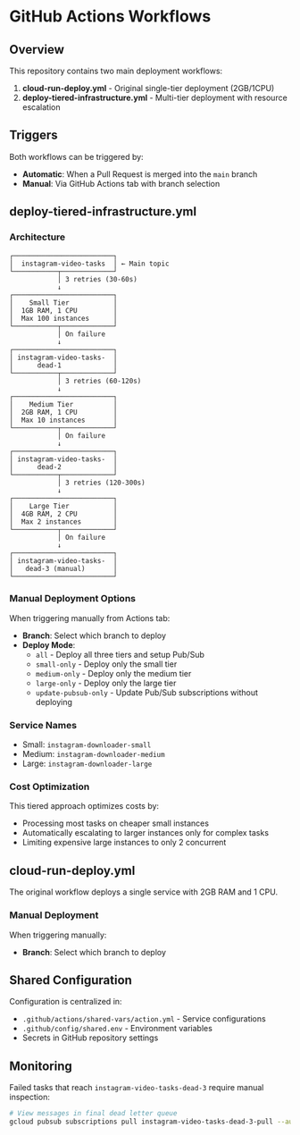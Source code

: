 # GitHub Actions Workflows

## Overview

This repository contains two main deployment workflows:

1. **cloud-run-deploy.yml** - Original single-tier deployment (2GB/1CPU)
2. **deploy-tiered-infrastructure.yml** - Multi-tier deployment with resource escalation

## Triggers

Both workflows can be triggered by:

- **Automatic**: When a Pull Request is merged into the `main` branch
- **Manual**: Via GitHub Actions tab with branch selection

## deploy-tiered-infrastructure.yml

### Architecture

```
┌─────────────────────────┐
│  instagram-video-tasks  │ ← Main topic
└───────────┬─────────────┘
            │ 3 retries (30-60s)
            ↓
┌─────────────────────────┐
│    Small Tier           │
│  1GB RAM, 1 CPU         │
│  Max 100 instances      │
└───────────┬─────────────┘
            │ On failure
            ↓
┌─────────────────────────┐
│ instagram-video-tasks-  │
│      dead-1             │
└───────────┬─────────────┘
            │ 3 retries (60-120s)
            ↓
┌─────────────────────────┐
│    Medium Tier          │
│  2GB RAM, 1 CPU         │
│  Max 10 instances       │
└───────────┬─────────────┘
            │ On failure
            ↓
┌─────────────────────────┐
│ instagram-video-tasks-  │
│      dead-2             │
└───────────┬─────────────┘
            │ 3 retries (120-300s)
            ↓
┌─────────────────────────┐
│    Large Tier           │
│  4GB RAM, 2 CPU         │
│  Max 2 instances        │
└───────────┬─────────────┘
            │ On failure
            ↓
┌─────────────────────────┐
│ instagram-video-tasks-  │
│   dead-3 (manual)       │
└─────────────────────────┘
```

### Manual Deployment Options

When triggering manually from Actions tab:

- **Branch**: Select which branch to deploy
- **Deploy Mode**:
  - `all` - Deploy all three tiers and setup Pub/Sub
  - `small-only` - Deploy only the small tier
  - `medium-only` - Deploy only the medium tier
  - `large-only` - Deploy only the large tier
  - `update-pubsub-only` - Update Pub/Sub subscriptions without deploying

### Service Names

- Small: `instagram-downloader-small`
- Medium: `instagram-downloader-medium`
- Large: `instagram-downloader-large`

### Cost Optimization

This tiered approach optimizes costs by:

- Processing most tasks on cheaper small instances
- Automatically escalating to larger instances only for complex tasks
- Limiting expensive large instances to only 2 concurrent

## cloud-run-deploy.yml

The original workflow deploys a single service with 2GB RAM and 1 CPU.

### Manual Deployment

When triggering manually:

- **Branch**: Select which branch to deploy

## Shared Configuration

Configuration is centralized in:

- `.github/actions/shared-vars/action.yml` - Service configurations
- `.github/config/shared.env` - Environment variables
- Secrets in GitHub repository settings

## Monitoring

Failed tasks that reach `instagram-video-tasks-dead-3` require manual inspection:

```bash
# View messages in final dead letter queue
gcloud pubsub subscriptions pull instagram-video-tasks-dead-3-pull --auto-ack
```
